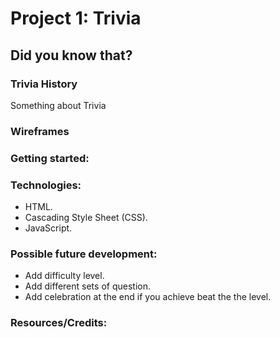 # Project 1: Trivia
## Did you know that?

### Trivia History
Something about Trivia

### Wireframes


### Getting started:

### Technologies:
+ HTML.
+ Cascading Style Sheet (CSS).
+ JavaScript.

### Possible future development:
+ Add difficulty level.
+ Add different sets of question.
+ Add celebration at the end if you achieve beat the the level.

### Resources/Credits:
